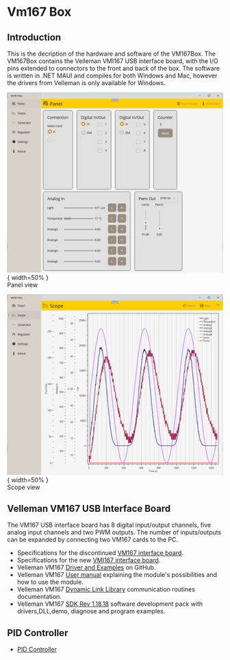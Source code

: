 # Vm167 Box

## Introduction
This is the decription of the hardware and software of the VM167Box. The VM167Box contains the Velleman VMI167 USB interface board, with the I/O pins extended to connectors to the front and back of the box. The software is written in .NET MAUI and compiles for both Windows and Mac, however the drivers from Velleman is only available for Windows.

![Panel](Doc/Panel.png) { width=50% } <br/>
Panel view

![Scope](Doc/Scope.png) { width=50% } <br/>
Scope view

## Velleman VM167 USB Interface Board
The VM167 USB interface board has 8 digital input/output channels, five analog input channels and two PWM outputs. The number of inputs/outputs can be expanded by connecting two VM167 cards to the PC.

- Specifications for the discontinued [VM167 interface board](https://www.velleman.eu/products/view/?id=384006&lang=en).
- Specifications for the new [VMI167 interface board](https://www.velleman.eu/products/view/?id=461758).
- Velleman VM167 [Driver and Examples](https://github.com/Velleman/VM167_MINI_USB_INTERFACE_BOARD) on GitHub.
- Velleman VM167 [User manual](https://cdn.velleman.eu/downloads/0/modules/usermanual_vm167.pdf) explaining the module's possibilities and how to use the module.
- Velleman VM167 [Dynamic Link Library](https://cdn.velleman.eu/downloads/0/infosheets/vm167_dll_manual.pdf) communication routines documentation.
- Velleman VM167 [SDK Rev 1.18.18](https://cdn.velleman.eu/downloads/files/downloads/vm167_sdk_rev1818.exe) software development pack with drivers,DLL,demo, diagnose and program examples.


## PID Controller
- [PID Controller](https://en.wikipedia.org/wiki/Proportional%E2%80%93integral%E2%80%93derivative_controller)